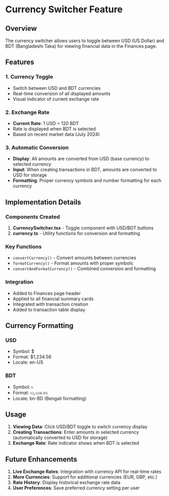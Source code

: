 # Currency Switcher Feature

## Overview
The currency switcher allows users to toggle between USD (US Dollar) and BDT (Bangladeshi Taka) for viewing financial data in the Finances page.

## Features

### 1. Currency Toggle
- Switch between USD and BDT currencies
- Real-time conversion of all displayed amounts
- Visual indicator of current exchange rate

### 2. Exchange Rate
- **Current Rate**: 1 USD = 120 BDT
- Rate is displayed when BDT is selected
- Based on recent market data (July 2024)

### 3. Automatic Conversion
- **Display**: All amounts are converted from USD (base currency) to selected currency
- **Input**: When creating transactions in BDT, amounts are converted to USD for storage
- **Formatting**: Proper currency symbols and number formatting for each currency

## Implementation Details

### Components Created
1. **CurrencySwitcher.tsx** - Toggle component with USD/BDT buttons
2. **currency.ts** - Utility functions for conversion and formatting

### Key Functions
- `convertCurrency()` - Convert amounts between currencies
- `formatCurrency()` - Format amounts with proper symbols
- `convertAndFormatCurrency()` - Combined conversion and formatting

### Integration
- Added to Finances page header
- Applied to all financial summary cards
- Integrated with transaction creation
- Added to transaction table display

## Currency Formatting

### USD
- Symbol: $
- Format: $1,234.56
- Locale: en-US

### BDT
- Symbol: ৳
- Format: ৳১,২৩৪.৫৬
- Locale: bn-BD (Bengali formatting)

## Usage

1. **Viewing Data**: Click USD/BDT toggle to switch currency display
2. **Creating Transactions**: Enter amounts in selected currency (automatically converted to USD for storage)
3. **Exchange Rate**: Rate indicator shows when BDT is selected

## Future Enhancements

1. **Live Exchange Rates**: Integration with currency API for real-time rates
2. **More Currencies**: Support for additional currencies (EUR, GBP, etc.)
3. **Rate History**: Display historical exchange rate data
4. **User Preferences**: Save preferred currency setting per user 